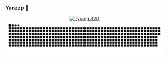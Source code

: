 ### Yanzzp 👋

<!--
**Yanzzp/Yanzzp** is a ✨ _special_ ✨ repository because its `README.md` (this file) appears on your GitHub profile.

Here are some ideas to get you started:

- 🔭 I’m currently working on ...
- 🌱 I’m currently learning ...
- 👯 I’m looking to collaborate on ...
- 🤔 I’m looking for help with ...
- 💬 Ask me about ...
- 📫 How to reach me: ...
- 😄 Pronouns: ...
- ⚡ Fun fact: ...
-->

<!-- dynamic typing effect 动态打字效果 -->

<div align="center">
  <a href="https://github.com/Yanzzp">
    <img src="https://readme-typing-svg.herokuapp.com?font=Fira+Code&weight=600&pause=1000&color=70F739&width=435&separator=%3D&lines=std%3A%3Acout%3C%3C+%22Hello+world!%22+%3C%3C+endl;" alt="Typing SVG" />
  </a>
</div>

<picture>
  <source media="(prefers-color-scheme: dark)" srcset="github-snake-dark.svg](https://raw.githubusercontent.com/Yanzzp/Yanzzp/output/github-contribution-grid-snake-dark.svg" />
  <source media="(prefers-color-scheme: dark)" srcset="https://raw.githubusercontent.com/Yanzzp/Yanzzp/output/github-contribution-grid-snake.svg" />
  <img alt="github-snake" src="https://raw.githubusercontent.com/Yanzzp/Yanzzp/output/github-contribution-grid-snake.svg" />
</picture>

